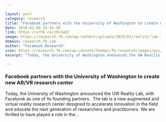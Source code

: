 ```yaml
---

layout: post
category: research
title: "Facebook partners with the University of Washington to create new AR/VR research center"
date: 2018-01-08 15:45:50
link: https://vrhk.co/2En3w01
image: https://research.fb.com/wp-content/uploads/2018/01/reality-lab-image.jpg
domain: research.fb.com
author: "Facebook Research"
icon: https://research.fb.com/wp-content/themes/fb-research/images/gui/facebook.ico
excerpt: "Today, the University of Washington announced the UW Reality Lab, with Facebook as one of its founding partners.  The lab is a new augmented and virtual reality research center designed to accelerate innovation in the field and educate the next generation of researchers and practitioners. We are thrilled to have played a role in the…"

---
```


### Facebook partners with the University of Washington to create new AR/VR research center

Today, the University of Washington announced the UW Reality Lab, with Facebook as one of its founding partners.  The lab is a new augmented and virtual reality research center designed to accelerate innovation in the field and educate the next generation of researchers and practitioners. We are thrilled to have played a role in the…